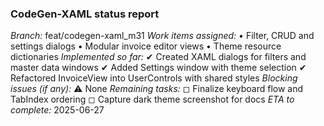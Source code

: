 ### CodeGen-XAML status report
*Branch:* feat/codegen-xaml_m31
*Work items assigned:*
  • Filter, CRUD and settings dialogs
  • Modular invoice editor views
  • Theme resource dictionaries
*Implemented so far:*
  ✔ Created XAML dialogs for filters and master data windows
  ✔ Added Settings window with theme selection
  ✔ Refactored InvoiceView into UserControls with shared styles
*Blocking issues (if any):*
  ⚠️ None
*Remaining tasks:*
  ◻ Finalize keyboard flow and TabIndex ordering
  ◻ Capture dark theme screenshot for docs
*ETA to complete:* 2025-06-27
